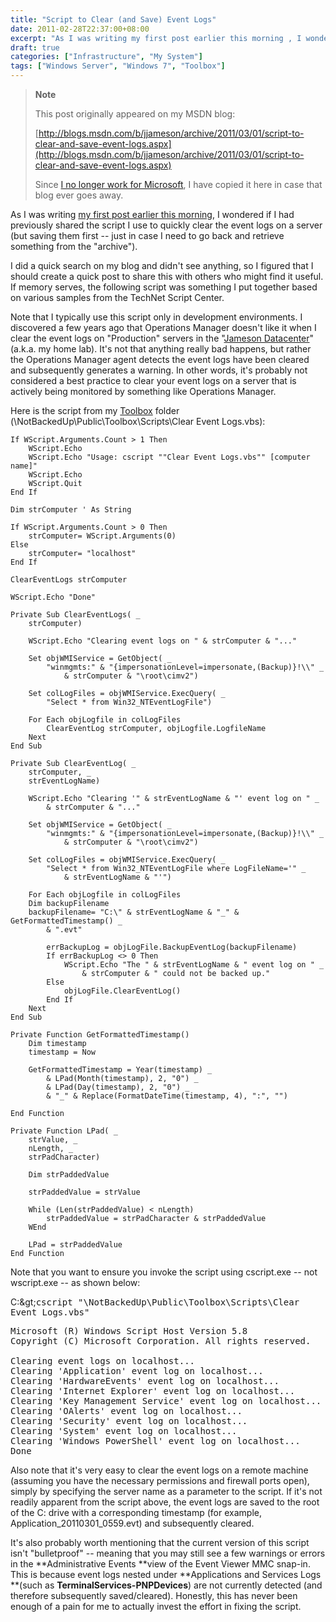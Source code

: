 ```yaml
---
title: "Script to Clear (and Save) Event Logs"
date: 2011-02-28T22:37:00+08:00
excerpt: "As I was writing my first post earlier this morning , I wondered if I had previously shared the script I use to quickly clear the event logs on a server (but saving them first -- just in case I need to go back and retrieve something from the \"archive..."
draft: true
categories: ["Infrastructure", "My System"]
tags: ["Windows Server", "Windows 7", "Toolbox"]
---
```


> **Note**
> 
> 
> 	This post originally appeared on my MSDN blog:  
>   
> 
> 
> [http://blogs.msdn.com/b/jjameson/archive/2011/03/01/script-to-clear-and-save-event-logs.aspx](http://blogs.msdn.com/b/jjameson/archive/2011/03/01/script-to-clear-and-save-event-logs.aspx)
> 
> 
> Since
> 	[I no longer work for Microsoft](/blog/jjameson/2011/09/02/last-day-with-microsoft), I have copied it here in case that blog 
> 	ever goes away.


As I was writing [my first post earlier this morning](/blog/jjameson/2011/03/01/script-to-restart-sharepoint-2010-services), I wondered if I had previously shared the  script I use to quickly clear the event logs on a server (but saving them first  -- just in case I need to go back and retrieve something from the "archive").

I did a quick search on my blog and didn't see anything, so I figured that I  should create a quick post to share this with others who might find it useful. If  memory serves, the following script was something I put together based on various  samples from the TechNet Script Center.

Note that I typically use this script only in development environments. I discovered  a few years ago that Operations Manager doesn't like it when I clear the event logs  on "Production" servers in the "[Jameson 
Datacenter](/blog/jjameson/2009/09/14/the-jameson-datacenter)" (a.k.a. my home lab). It's not that anything really bad happens,  but rather the Operations Manager agent detects the event logs have been cleared  and subsequently generates a warning. In other words, it's probably not considered  a best practice to clear your event logs on a server that is actively being monitored  by something like Operations Manager.

Here is the script from my [Toolbox](/blog/jjameson/2007/03/22/backedup-and-notbackedup)  folder (\NotBackedUp\Public\Toolbox\Scripts\Clear Event Logs.vbs):



    If WScript.Arguments.Count > 1 Then
        WScript.Echo
        WScript.Echo "Usage: cscript ""Clear Event Logs.vbs"" [computer name]"
        WScript.Echo
        WScript.Quit
    End If
    
    Dim strComputer ' As String
    
    If WScript.Arguments.Count > 0 Then
        strComputer= WScript.Arguments(0)
    Else
        strComputer= "localhost"
    End If
    
    ClearEventLogs strComputer
    
    WScript.Echo "Done"
    
    Private Sub ClearEventLogs( _
        strComputer)
    
        WScript.Echo "Clearing event logs on " & strComputer & "..."
    
        Set objWMIService = GetObject( _
            "winmgmts:" & "{impersonationLevel=impersonate,(Backup)}!\\" _
                & strComputer & "\root\cimv2")
    
        Set colLogFiles = objWMIService.ExecQuery( _
            "Select * from Win32_NTEventLogFile")
    
        For Each objLogfile in colLogFiles
            ClearEventLog strComputer, objLogfile.LogfileName
        Next
    End Sub
    
    Private Sub ClearEventLog( _
        strComputer, _
        strEventLogName)
    
        WScript.Echo "Clearing '" & strEventLogName & "' event log on " _
            & strComputer & "..."
    
        Set objWMIService = GetObject( _
            "winmgmts:" & "{impersonationLevel=impersonate,(Backup)}!\\" _
                & strComputer & "\root\cimv2")
    
        Set colLogFiles = objWMIService.ExecQuery( _
            "Select * from Win32_NTEventLogFile where LogFileName='" _
                & strEventLogName & "'")
    
        For Each objLogfile in colLogFiles
        Dim backupFilename
        backupFilename= "C:\" & strEventLogName & "_" & GetFormattedTimestamp() _
            & ".evt"
    
            errBackupLog = objLogFile.BackupEventLog(backupFilename)
            If errBackupLog <> 0 Then        
                WScript.Echo "The " & strEventLogName & " event log on " _
                    & strComputer & " could not be backed up."
            Else
                objLogFile.ClearEventLog()
            End If
        Next
    End Sub
    
    Private Function GetFormattedTimestamp()
        Dim timestamp
        timestamp = Now
    
        GetFormattedTimestamp = Year(timestamp) _
            & LPad(Month(timestamp), 2, "0") _
            & LPad(Day(timestamp), 2, "0") _
            & "_" & Replace(FormatDateTime(timestamp, 4), ":", "")
    
    End Function
    
    Private Function LPad( _
        strValue, _
        nLength, _
        strPadCharacter)
    
        Dim strPaddedValue
    
        strPaddedValue = strValue
    
        While (Len(strPaddedValue) < nLength)
            strPaddedValue = strPadCharacter & strPaddedValue
        WEnd
    
        LPad = strPaddedValue
    End Function



Note that you want to ensure you invoke the script using cscript.exe -- not wscript.exe  -- as shown below:


C:\&gt;<kbd>cscript "\NotBackedUp\Public\Toolbox\Scripts\Clear Event Logs.vbs"</kbd>

<samp>Microsoft (R) Windows Script Host Version 5.8<br>Copyright (C) Microsoft Corporation. All rights reserved.<br><br>Clearing event logs on localhost...<br>Clearing 'Application' event log on localhost...<br>Clearing 'HardwareEvents' event log on localhost...<br>Clearing 'Internet Explorer' event log on localhost...<br>Clearing 'Key Management Service' event log on localhost...<br>Clearing 'OAlerts' event log on localhost...<br>Clearing 'Security' event log on localhost...<br>Clearing 'System' event log on localhost...<br>Clearing 'Windows PowerShell' event log on localhost...<br>Done</samp>


Also note that it's very easy to clear the event logs on a remote machine (assuming  you have the necessary permissions and firewall ports open), simply by specifying  the server name as a parameter to the script. If it's not readily apparent from  the script above, the event logs are saved to the root of the C: drive with a corresponding  timestamp (for example, Application\_20110301\_0559.evt) and subsequently cleared.

It's also probably worth mentioning that the current version of this script isn't  "bulletproof" -- meaning that you may still see a few warnings or errors in the **Administrative Events **view of the Event Viewer MMC snap-in. This  is because event logs nested under **Applications and Services Logs**(such as **TerminalServices-PNPDevices**) are not currently  detected (and therefore subsequently saved/cleared). Honestly, this has never been  enough of a pain for me to actually invest the effort in fixing the script.

